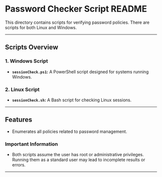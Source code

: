 # **Password Checker Script README**

This directory contains scripts for verifying password policies. There are scripts for both Linux and Windows.

---

## **Scripts Overview**

### **1. Windows Script**

- **`sessionCheck.ps1`:** A PowerShell script designed for systems running Windows.

### **2. Linux Script**

- **`sessionCheck.sh`:** A Bash script for checking Linux sessions.

---

## **Features**

- Enumerates all policies related to password management.

### Important Information

- Both scripts assume the user has root or administrative privileges. Running them as a standard user may lead to incomplete results or errors.

---
